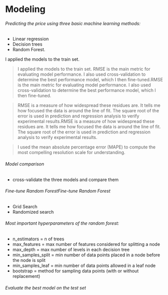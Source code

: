 # Modeling

###### Predicting the price using three basic machine learning methods:
- Linear regression
- Decision trees
- Random Forest.

I applied the models to the train set.
> I applied the models to the train set.
RMSE is the main metric for evaluating model performance. I also used cross-validation to determine the best performance model, which I then fine-tuned.RMSE is the main metric for evaluating model performance. I also used cross-validation to determine the best performance model, which I then fine-tuned.



> RMSE is a measure of how widespread these residues are. It tells me how focused the data is around the line of fit. The square root of the error is used in prediction and regression analysis to verify experimental results.RMSE is a measure of how widespread these residues are. It tells me how focused the data is around the line of fit. The square root of the error is used in prediction and regression analysis to verify experimental results.

> I used the mean absolute percentage error (MAPE) to compute the most compelling resolution scale for understanding.

###### Model comparison

 - cross-validate the three models and compare them

###### Fine-tune Random ForestFine-tune Random Forest

- Grid Search
- Randomized search

###### Most important hyperparameters of the random forest:

- n_estimators = n of trees
- max_features = max number of features considered for splitting a node
- max_depth = max number of levels in each decision tree
- min_samples_split = min number of data points placed in a node before the node is split
- min_samples_leaf = min number of data points allowed in a leaf node
- bootstrap = method for sampling data points (with or without replacement)

###### Evaluate the best model on the test set

